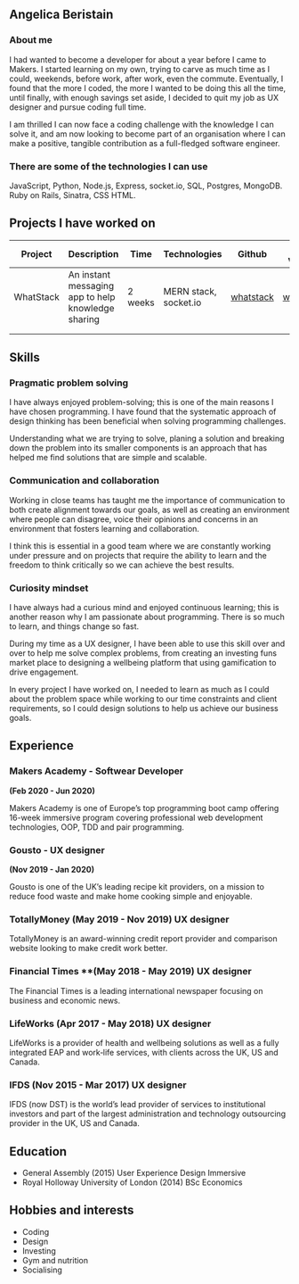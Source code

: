 ## Angelica Beristain

### About me

I had wanted to become a developer for about a year before I came to Makers. I started learning on my own, trying to carve as much time as I could, weekends, before work, after work, even the commute. Eventually, I found that the more I coded, the more I wanted to be doing this all the time, until finally, with enough savings set aside, I decided to quit my job as UX designer and pursue coding full time.

I am thrilled I can now face a coding challenge with the knowledge I can solve it, and am now looking to become part of an organisation where I can make a positive, tangible contribution as a full-fledged software engineer.

### There are some of the technologies I can use

JavaScript, Python, Node.js, Express, socket.io, SQL, Postgres, MongoDB.
Ruby on Rails, Sinatra, CSS HTML.

## Projects I have worked on

| Project   | Description                                        | Time    | Technologies          | Github                                               | Live version                                  |
| --------- | -------------------------------------------------- | ------- | --------------------- | ---------------------------------------------------- | --------------------------------------------- |
| WhatStack | An instant messaging app to help knowledge sharing | 2 weeks | MERN stack, socket.io | [whatstack](https://github.com/FayeCarter/WhatStack) | [whatstack](https://whatstack.herokuapp.com/) |
|           |                                                    |         |                       |                                                      |                                               |
|           |                                                    |         |                       |                                                      |                                               |

## Skills

### Pragmatic problem solving

I have always enjoyed problem-solving; this is one of the main reasons I have chosen programming. I have found that the systematic approach of design thinking has been beneficial when solving programming challenges.

Understanding what we are trying to solve, planing a solution and breaking down the problem into its smaller components is an approach that has helped me find solutions that are simple and scalable.

### Communication and collaboration

Working in close teams has taught me the importance of communication to both create alignment towards our goals, as well as creating an environment where people can disagree, voice their opinions and concerns in an environment that fosters learning and collaboration.

I think this is essential in a good team where we are constantly working under pressure and on projects that require the ability to learn and the freedom to think critically so we can achieve the best results.

### Curiosity mindset

I have always had a curious mind and enjoyed continuous learning; this is another reason why I am passionate about programming. There is so much to learn, and things change so fast.

During my time as a UX designer, I have been able to use this skill over and over to help me solve complex problems, from creating an investing funs market place to designing a wellbeing platform that using gamification to drive engagement.

In every project I have worked on, I needed to learn as much as I could about the problem space while working to our time constraints and client requirements, so I could design solutions to help us achieve our business goals.

## Experience

### Makers Academy - Softwear Developer

**(Feb 2020 - Jun 2020)**

Makers Academy is one of Europe’s top programming boot camp offering 16-week immersive program covering professional web development technologies, OOP, TDD and pair programming.

### Gousto - UX designer

**(Nov 2019 - Jan 2020)**

Gousto is one of the UK’s leading recipe kit providers, on a mission to reduce food waste and make home cooking simple and enjoyable.

### TotallyMoney **(May 2019 - Nov 2019)** UX designer

TotallyMoney is an award-winning credit report provider and comparison website looking to make credit work better.

### Financial Times \*\*(May 2018 - May 2019) UX designer

The Financial Times is a leading international newspaper focusing on business and economic news.

### LifeWorks (Apr 2017 - May 2018) UX designer

LifeWorks is a provider of health and wellbeing solutions as well as a fully integrated EAP and work‑life services, with clients across the UK, US and Canada.

### IFDS (Nov 2015 - Mar 2017) UX designer

IFDS (now DST) is the world’s lead provider of services to institutional investors and part of the largest administration and technology outsourcing provider in the UK, US and Canada.

## Education

- General Assembly (2015) User Experience Design Immersive
- Royal Holloway University of London (2014) BSc Economics

## Hobbies and interests

- Coding
- Design
- Investing
- Gym and nutrition
- Socialising
